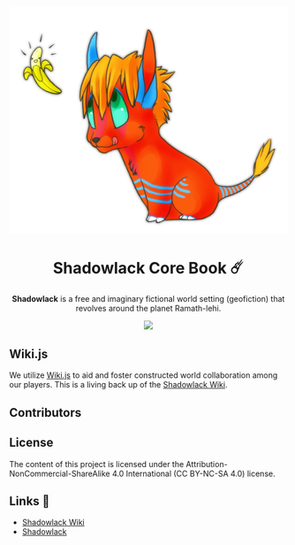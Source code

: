 <p align="center"><img src="./images/supplemental/bunglebearz-cayson.png" alt="Image of the character Cayson Lapices by bunglebearz."></p>
<h1 align="center">Shadowlack Core Book ☄️</h1>
<p align="center"><b>Shadowlack</b> is a free and imaginary fictional world setting (geofiction) that revolves around the planet Ramath-lehi.</p>
<p align="center"><a href="https://matrix.to/#/#general:matrix.shadowlack.com"><img src="https://img.shields.io/matrix/general:shadowlack.com.svg?server_fqdn=matrix.shadowlack.com"></a></p>

## Wiki.js

We utilize [Wiki.js](https://wiki.js.org/) to aid and foster constructed world collaboration among our players. This is a living back up of the [Shadowlack Wiki](http://wiki.shadowlack.com).

## Contributors


## License

The content of this project is licensed under the Attribution-NonCommercial-ShareAlike 4.0 International (CC BY-NC-SA 4.0) license.

## Links 🔗

- [Shadowlack Wiki](https://wiki.shadowlack.com)
- [Shadowlack](https://shadowlack.com)